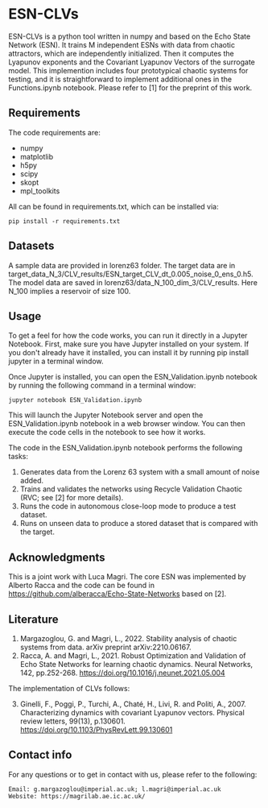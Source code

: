 # ESN-CLVs

ESN-CLVs is a python tool written in numpy and based on the Echo State Network (ESN). It trains M independent ESNs with data from chaotic attractors, which are independently initialized. Then it computes the Lyapunov exponents and the Covariant Lyapunov Vectors of the surrogate model. This implemention includes four prototypical chaotic systems for testing, and it is straightforward to implement additional ones in the Functions.ipynb notebook. Please refer to [1] for the preprint of this work.

## Requirements
The code requirements are:
- numpy
- matplotlib
- h5py
- scipy
- skopt
- mpl_toolkits

All can be found in requirements.txt, which can be installed via:

```pip install -r requirements.txt```

## Datasets
A sample data are provided in lorenz63 folder. The target data are in target_data_N_3/CLV_results/ESN_target_CLV_dt_0.005_noise_0_ens_0.h5. The model data are saved in lorenz63/data_N_100_dim_3/CLV_results. Here N_100 implies a reservoir of size 100. 

## Usage
To get a feel for how the code works, you can run it directly in a Jupyter Notebook. First, make sure you have Jupyter installed on your system. If you don't already have it installed, you can install it by running pip install jupyter in a terminal window.

Once Jupyter is installed, you can open the ESN_Validation.ipynb notebook by running the following command in a terminal window:

```jupyter notebook ESN_Validation.ipynb```

This will launch the Jupyter Notebook server and open the ESN_Validation.ipynb notebook in a web browser window. You can then execute the code cells in the notebook to see how it works.

The code in the ESN_Validation.ipynb notebook performs the following tasks:

1. Generates data from the Lorenz 63 system with a small amount of noise added.
2. Trains and validates the networks using Recycle Validation Chaotic (RVC; see [2] for more details).
3. Runs the code in autonomous close-loop mode to produce a test dataset.
4. Runs on unseen data to produce a stored dataset that is compared with the target.


## Acknowledgments
This is a joint work with Luca Magri. The core ESN was implemented by Alberto Racca and the code can be found in https://github.com/alberacca/Echo-State-Networks based on [2].

## Literature
1. Margazoglou, G. and Magri, L., 2022. Stability analysis of chaotic systems from data. arXiv preprint arXiv:2210.06167.
2. Racca, A. and Magri, L., 2021. Robust Optimization and Validation of Echo State Networks for learning chaotic dynamics. Neural Networks, 142, pp.252-268. https://doi.org/10.1016/j.neunet.2021.05.004

The implementation of CLVs follows:

3. Ginelli, F., Poggi, P., Turchi, A., Chaté, H., Livi, R. and Politi, A., 2007. Characterizing dynamics with covariant Lyapunov vectors. Physical review letters, 99(13), p.130601. https://doi.org/10.1103/PhysRevLett.99.130601

## Contact info
For any questions or to get in contact with us, please refer to the following:

    Email: g.margazoglou@imperial.ac.uk; l.magri@imperial.ac.uk    
    Website: https://magrilab.ae.ic.ac.uk/

